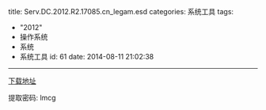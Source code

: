 title: Serv.DC.2012.R2.17085.cn_legam.esd
categories: 系统工具
tags:
  - "2012"
  - 操作系统
  - 系统
  - 系统工具
id: 61
date: 2014-08-11 21:02:38
---

[下载地址](http://pan.baidu.com/s/1gd25LRX)

 提取密码: lmcg